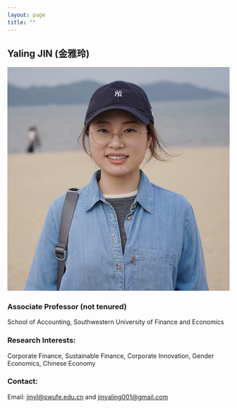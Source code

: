 ```yaml
---
layout: page
title: ""
---
```


## Yaling JIN (金雅玲)

![JYL_2024](/assets/img/JYL_2024.jpg)


### Associate Professor (not tenured)
School of Accounting, Southwestern University of Finance and Economics


### Research Interests: 
Corporate Finance, Sustainable Finance, Corporate Innovation, Gender Economics, Chinese Economy

### Contact:
Email: [jinyl@swufe.edu.cn](mailto:jinyl@swufe.edu.cn) and [jinyaling001@gmail.com](mailto:jinyaling001@gmail.com)

